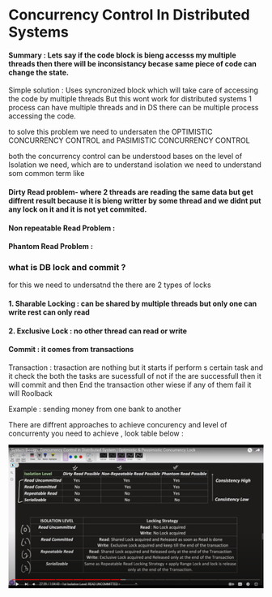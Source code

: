 # Concurrency Control In Distributed Systems

#### Summary : Lets say if the code block is bieng accesss my multiple threads then there will be inconsistancy becase same piece of code can change the state.
Simple solution : Uses syncronized block which will take care of accessing the code by multiple threads
But this wont work for distributed systems
1 process can have multiple threads
and in DS there can be multiple process accessing the code.

to solve this problem we need to undersaten the OPTIMISTIC CONCURRENCY CONTROL  and PASIMISTIC CONCURRENCY CONTROL

both the concurrency control can be understood bases on the level of Isolation we need, which are
to understand isolation we need to understand som common term like

#### Dirty Read problem- where 2 threads are reading the same data but get diffrent result because it is bieng writter by some thread and we didnt put any lock on it and it is not yet commited.
#### Non repeatable Read Problem : 
#### Phantom Read Problem : 

### what is DB lock and commit ?
 for this we need to undersatnd the there are 2 types of locks 
#### 1. Sharable Locking : can be shared by multiple threads but only one can write rest can only read 
#### 2. Exclusive Lock : no other thread can read or write

 #### Commit : it comes from transactions 

Transaction : trasaction are nothing but it starts if perform s certain task and it check the both the tasks are sucessfull of not 
if the are successfull then it will commit and then End the transaction other wiese if any of them fail it will Roolback 

Example :  sending money from one bank to another

There are diffrent approaches to achieve concurency and level of concurrenty you need to achieve , look table below : 

![Isolation Level ](IsolationLevelandStrategy.png)


 
